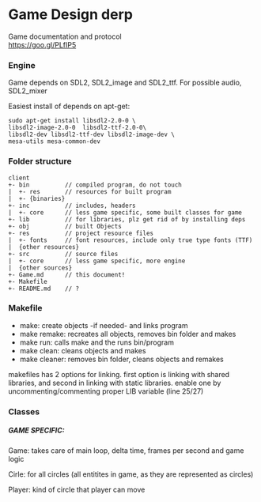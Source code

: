 Game Design derp
============================

Game documentation and protocol  
https://goo.gl/PLfIP5

### Engine

Game depends on SDL2, SDL2_image and SDL2_ttf. For possible audio, SDL2_mixer

Easiest install of depends on apt-get:

```
sudo apt-get install libsdl2-2.0-0 \
libsdl2-image-2.0-0  libsdl2-ttf-2.0-0\
libsdl2-dev libsdl2-ttf-dev libsdl2-image-dev \
mesa-utils mesa-common-dev
```
### Folder structure

```
client
+- bin          // compiled program, do not touch
|  +- res       // resources for built program
|  +- {binaries}
+- inc          // includes, headers
|  +- core      // less game specific, some built classes for game
+- lib          // for libraries, plz get rid of by installing deps
+- obj          // built Objects
+- res          // project resource files
|  +- fonts     // font resources, include only true type fonts (TTF)
|  {other resources}
+- src          // source files
|  +- core      // less game specific, more engine
|  {other sources}
+- Game.md      // this document!
+- Makefile
+- README.md    // ?
```

### Makefile
 * make: create objects -if needed- and links program
 * make remake: recreates all objects, removes bin folder and makes
 * make run: calls make and the runs bin/program
 * make clean: cleans objects and makes
 * make cleaner: removes bin folder, cleans objects and remakes

makefiles has 2 options for linking. first option is linking with shared libraries, and second in linking with static libraries. enable one by uncommenting/commenting proper LIB variable (line 25/27)

### Classes

##### GAME SPECIFIC:

Game: takes care of main loop, delta time, frames per second and game logic

Cirle: for all circles (all entitites in game, as they are represented as circles)

Player: kind of circle that player can move
